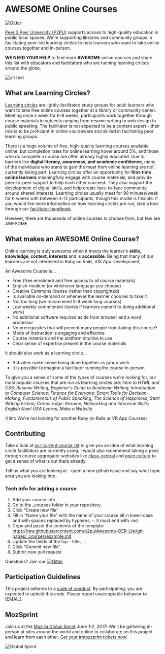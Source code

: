 # AWESOME Online Courses
[![Gitter](https://badges.gitter.im/gitterHQ/gitter.svg)](https://gitter.im/p2pu/AwesomeOnlineCourses)

[Peer 2 Peer University (P2PU)](https://p2pu.org) supports access to high-quality education in public local spaces. We're supporting libraries and community groups in facilitating peer-led learning circles to help learners who want to take online courses together and in-person.

**WE NEED YOUR HELP** to find more **AWESOME** online courses and share this list with educators and facilitators who are running learning cirlces around the globe.

![alt text](http://www.knowledge-commons.de/wp-content/uploads/2014/02/P2PU-logo.jpg)

## What are Learning Circles?

[Learning circles](https://learningcircles.p2pu.org/en/) are lightly-facilitated study groups for adult learners who want to take free
online courses together at a library or community center. Meeting once a week for 6-8 weeks, participants work together through course materials in subjects ranging from resume writing to web design to public speaking. The facilitator is not expected to be a content expert - their role is to be proficient in online courseware and skilled in facilitating peer learning groups.

There is a huge volume of free, high-quality learning courses available online, but completion rates for online learning hover around 5%, and those who do complete a course are often already highly educated. Due to barriers like **digital literacy, awareness, and academic
confidence**, many of the individuals who stand to gain the most from online learning are not currently taking part. Learning circles offer an opportunity for **first-time online learners** meaningfully engage with course materials, and provide peer-to-peer support to help each other succeed. They also support the development of digital skills, and help create face-to-face community around shared interests. Learning circles usually meet for 90 minutes/week for 6 weeks with between 4-12 participants, though this model is flexible. If you would like more information on how learning circles are run, take a look through our [facilitator handbook](https://www.p2pu.org/assets/uploads/learning_circle_downloads/facilitator_handbook.pdf). 

However, there are thousands of online courses to choose from, but few are AWESOME.

## What makes an AWESOME Online Course?

Online learning is truly awesome when it meets the learner's **skills, knowledge, context, interests** and is **accessible**. Being that many of our learners are not interested in Ruby on Rails, iOS App Development,  

An Awesome Course is...
* Free (free enrolment and free access to all course materials)
* English-medium (or whichever language you choose)
* Creative Commons license (rather than copyrighted)
* Is available on-demand or whenever the learner chooses to take it
* Not too long (we recommend 5-8 week long courses)
* Low weekly commitment (varies if learners commit to doing additional work)
* No additional software required aside from browser and a word processor
* No prerequisites that will prevent many people from taking this course?
* Mode of instruction is engaging and effective
* Course materials and the platform intuitive to use
* Clear sense of expertise present in the course materials

It should also work as a learning circle...
* Activities make sense being done together as group work
* It is possible to imagine a facilitator running the course in-person

To give you a sense of some of the types of courses we're looking for, our most popular courses that are run as learning circles are: *Intro to HTML and CSS; Resume Writing; Beginner's Guide to Academic Writing; Introduction to Computer Science; Finance for Everyone: Smart Tools for Decision-Making; Fundamentals of Public Speaking; The Science of Happiness; Start Writing Fiction; Career Edge: Resume, Networking and Interview Skills; English Now! USA Learns; Make a Website.*

(Hint: We're not looking for another Ruby on Rails or VR App Courses)

## Contributing

Take a look at [our current course list](https://learningcircles.p2pu.org/en/courses/) to give you an idea of what learning circle facilitators are currently using. I would also recommend taking a peak through course aggregator websites like [class-central](https://www.class-central.com/) and [open culture](http://www.openculture.com/freeonlinecourses) to get a sense of what is out there already.

Tell us what you are looking at - open a new github issue and say what topic area you are looking into.

### Tech info for adding a course

1. Add your course info
2. Go to the _courses folder in your repository.
3. Click “Create new file”
4. Fill in “Name your file” with the name of your course all in lower-case and with spaces replaced by hyphens: -. It must end with .md
5. Copy and paste the contents of the template: https://raw.githubusercontent.com/p2pu/Awesome-OER-List/gh-pages/_courses/example.md
6. Update the fields at the top - title, …
7. Click “Commit new file”
8. Submit new pull request 

Questions? Join our [![Gitter](https://badges.gitter.im/gitterHQ/gitter.svg)](https://gitter.im/p2pu/AwesomeOnlineCourses)

## Participation Guidelines

This project adheres to a [code of conduct](CODE_OF_CONDUCT.md). By participating, you are expected to uphold this code. Please report unacceptable behavior to [EMAIL].

## MozSprint

Join us at the [Mozilla Global Sprint](http://mozilla.github.io/global-sprint/) June 1-2, 2017! We'll be gathering in-person at sites around the world and online to collaborate on this project and learn from each other. [Get your #mozsprint tickets now](http://mozilla.github.io/global-sprint/)!

![Global Sprint](https://cloud.githubusercontent.com/assets/617994/24632585/b2b07dcc-1892-11e7-91cf-f9e473187cf7.png)
